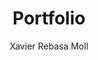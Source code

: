 ---
title: Portfolio
layout: collection
permalink: /portfolio/
collection: portfolio
entries_layout: grid
author: Xavier Rebasa Moll
---